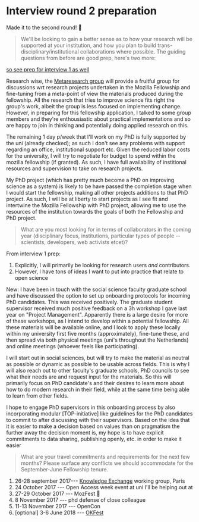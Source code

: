 # Interview round 2 preparation

Made it to the second round! :confetti_ball:

> We'll be looking to gain a better sense as to how your research will be supported at your institution, and how you plan to build trans-disciplinary/institutional collaborations where possible. The guiding questions from before are good prep, here's two more:

[so see prep for interview 1 as well](./interview-prep-1.md)

Research wise, the [Metaresearch group](http://metaresearch.nl) will provide a fruitful group for discussions wrt research projects undertaken in the Mozilla Fellowship and fine-tuning from a meta-point of view the materials produced during the fellowship. All the research that tries to improve science fits right the group's work, albeit the group is less focused on implementing change. However, in preparing for this fellowship application, I talked to some group members and they're enthousiastic about practical implementations and so are happy to join in thinking and potentially doing applied research on this. 

The remaining 1 day p/week that I'll work on my PhD is fully supported by the uni (already checked); as such I don't see any problems with support regarding an office, institutional support etc. Given the reduced labor costs for the university, I will try to negotiate for budget to spend within the mozilla fellowship (if granted). As such, I have full availability of institional resources and supervision to take on research projects. 

My PhD project (which has pretty much become a PhD on improving science as a system) is likely to be have passed the completion stage when I would start the fellowship, making all other projects additions to that PhD project. As such, I will be at liberty to start projects as I see fit and intertwine the Mozilla Fellowship with PhD project, allowing me to use the resources of the institution towards the goals of both the Fellowship and PhD project.

>What are you most looking for in terms of collaborators in the coming year (disciplinary focus, institutions, particular types of people -- scientists, developers, web activists etcet)?

From interview 1 prep:

  1. Explicitly, I will primarily be looking for research users _and_ contributors.
  2. However, I have tons of ideas I want to put into practice that relate to open science

New: I have been in touch with the social science faculty graduate school and have discussed the option to set up onboarding protocols for incoming PhD candidates. This was received positively. The graduate student supervisor received much positive feedback on a 3h workshop I gave last year on "Project Management". Apparently there is a large desire for more of these workshops, as I intend to develop within a potential fellowship. All these materials will be available online, and I look to apply these locally within my university first five months (approximately), fine-tune these, and then spread via both physical meetings (uni's throughout the Netherlands) and online meetings (whoever feels like participating).

I will start out in social sciences, but will try to make the material as neutral as possible or dynamic as possible to be usable across fields. This is why I will also reach out to other faculty's graduate schools, PhD councils to see what their needs are and request input for the materials. So this will primarily focus on PhD candidate's and their desires to learn more about how to do modern research in their field, while at the same time being able to learn from other fields.

I hope to engage PhD supervisors in this onboarding process by also incorporating modular [TOP-initiative] like guidelines for the PhD candidates to commit to after discussing with their supervisors. Based on the idea that it is easier to make a decision based on values than on pragmatism the further away the decision moment is, my hope is to have explicit commitments to data sharing, publishing openly, etc. in order to make it easier 

>What are your travel commitments and requirements for the next few months? Please surface any conflicts we should accommodate for the September-June Fellowship tenure.

1. 26-28 september 2017--- [Knowledge Exchange](http://www.knowledge-exchange.info/) working group, Paris
2. 24 October 2017 --- Open Access week event at uni I'll be helping out at
2. 27-29 October 2017 --- MozFest :balloon:
3. 8 November 2017 --- phd defense of close colleague
3. 11-13 November 2017 --- OpenCon
4. [optional] 3-6 June 2018 --- [OKFest](https://blog.okfn.org/2017/06/01/open-knowledge-festival-comes-to-thessaloniki-in-2018/)